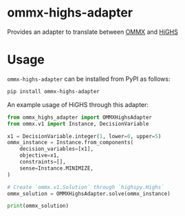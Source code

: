 # ommx-highs-adapter

Provides an adapter to translate between [OMMX](https://github.com/Jij-Inc/ommx) and [HiGHS](https://highs.dev)

# Usage

`ommx-highs-adapter` can be installed from PyPI as follows:

```bash
pip install ommx-highs-adapter
```

An example usage of HiGHS through this adapter:

``` python markdown-code-runner
from ommx_highs_adapter import OMMXHighsAdapter
from ommx.v1 import Instance, DecisionVariable

x1 = DecisionVariable.integer(1, lower=0, upper=5)
ommx_instance = Instance.from_components(
    decision_variables=[x1],
    objective=x1,
    constraints=[],
    sense=Instance.MINIMIZE,
)

# Create `ommx.v1.Solution` through `highspy.Highs`
ommx_solution = OMMXHighsAdapter.solve(ommx_instance)

print(ommx_solution)
```
